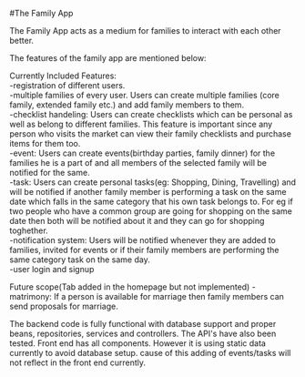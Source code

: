 #The Family App

The Family App acts as a medium for families to interact with each other better.

The features of the family app are mentioned below:

Currently Included Features:  
  -registration of different users.  
  -multiple families of every user. Users can create multiple families (core family, extended family etc.) and add family members to them.  
  -checklist handeling: Users can create checklists which can be personal as well as belong to different families. This feature is important since any person who visits the market can view their family checklists and purchase items for them too.  
  -event: Users can create events(birthday parties, family dinner) for the families he is a part of and all members of the selected family will be notified for the same.  
  -task: Users can create personal tasks(eg: Shopping, Dining, Travelling) and will be notified if another family member is performing a task on the same date which falls in the same category that his own task belongs to. For eg if two people who have a common group are going for shopping on the same date then both will be notified about it and they can go for shopping toghether.  
  -notification system: Users will be notified whenever they are added to families, invited for events or if their family members are performing the same category task on the same day.  
  -user login and signup
  
Future scope(Tab added in the homepage but not implemented)
  -matrimony: If a person is available for marriage then family members can send proposals for marriage.  
  
The backend code is fully functional with database support and proper beans, repositories, services and controllers. The API's have also been tested. 
Front end has all components. However it is using static data currently to avoid database setup. cause of this adding of events/tasks will not reflect in the front end currently.
